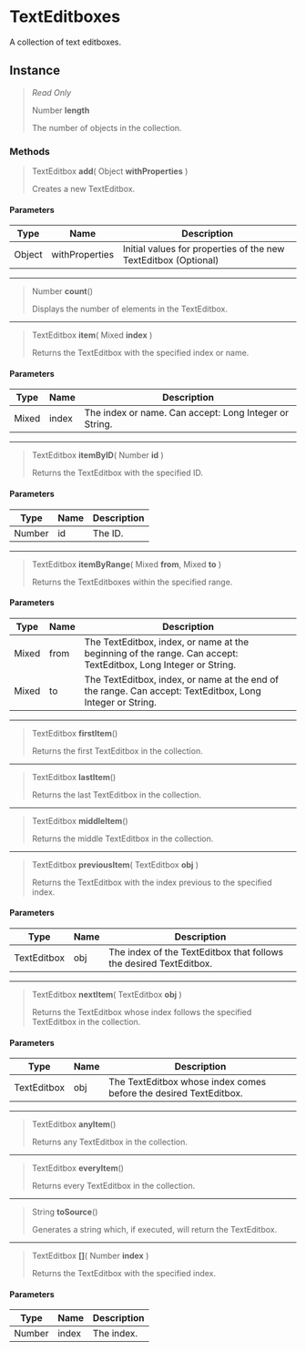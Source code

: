 # TextEditboxes
A collection of text editboxes.

## Instance
> *Read Only* 
> 
> Number **length** 
>
> The number of objects in the collection.

### Methods
> TextEditbox **add**( Object **withProperties** )
> 
> Creates a new TextEditbox.
#### Parameters
| Type | Name | Description |
|---|---|---|
| Object | withProperties | Initial values for properties of the new TextEditbox (Optional) |

*** 
> Number **count**()
> 
> Displays the number of elements in the TextEditbox.
*** 
> TextEditbox **item**( Mixed **index** )
> 
> Returns the TextEditbox with the specified index or name.
#### Parameters
| Type | Name | Description |
|---|---|---|
| Mixed | index | The index or name. Can accept: Long Integer or String. |

*** 
> TextEditbox **itemByID**( Number **id** )
> 
> Returns the TextEditbox with the specified ID.
#### Parameters
| Type | Name | Description |
|---|---|---|
| Number | id | The ID. |

*** 
> TextEditbox **itemByRange**( Mixed **from**, Mixed **to** )
> 
> Returns the TextEditboxes within the specified range.
#### Parameters
| Type | Name | Description |
|---|---|---|
| Mixed | from | The TextEditbox, index, or name at the beginning of the range. Can accept: TextEditbox, Long Integer or String. |
| Mixed | to | The TextEditbox, index, or name at the end of the range. Can accept: TextEditbox, Long Integer or String. |

*** 
> TextEditbox **firstItem**()
> 
> Returns the first TextEditbox in the collection.
*** 
> TextEditbox **lastItem**()
> 
> Returns the last TextEditbox in the collection.
*** 
> TextEditbox **middleItem**()
> 
> Returns the middle TextEditbox in the collection.
*** 
> TextEditbox **previousItem**( TextEditbox **obj** )
> 
> Returns the TextEditbox with the index previous to the specified index.
#### Parameters
| Type | Name | Description |
|---|---|---|
| TextEditbox | obj | The index of the TextEditbox that follows the desired TextEditbox. |

*** 
> TextEditbox **nextItem**( TextEditbox **obj** )
> 
> Returns the TextEditbox whose index follows the specified TextEditbox in the collection.
#### Parameters
| Type | Name | Description |
|---|---|---|
| TextEditbox | obj | The TextEditbox whose index comes before the desired TextEditbox. |

*** 
> TextEditbox **anyItem**()
> 
> Returns any TextEditbox in the collection.
*** 
> TextEditbox **everyItem**()
> 
> Returns every TextEditbox in the collection.
*** 
> String **toSource**()
> 
> Generates a string which, if executed, will return the TextEditbox.
*** 
> TextEditbox **[]**( Number **index** )
> 
> Returns the TextEditbox with the specified index.
#### Parameters
| Type | Name | Description |
|---|---|---|
| Number | index | The index. |


